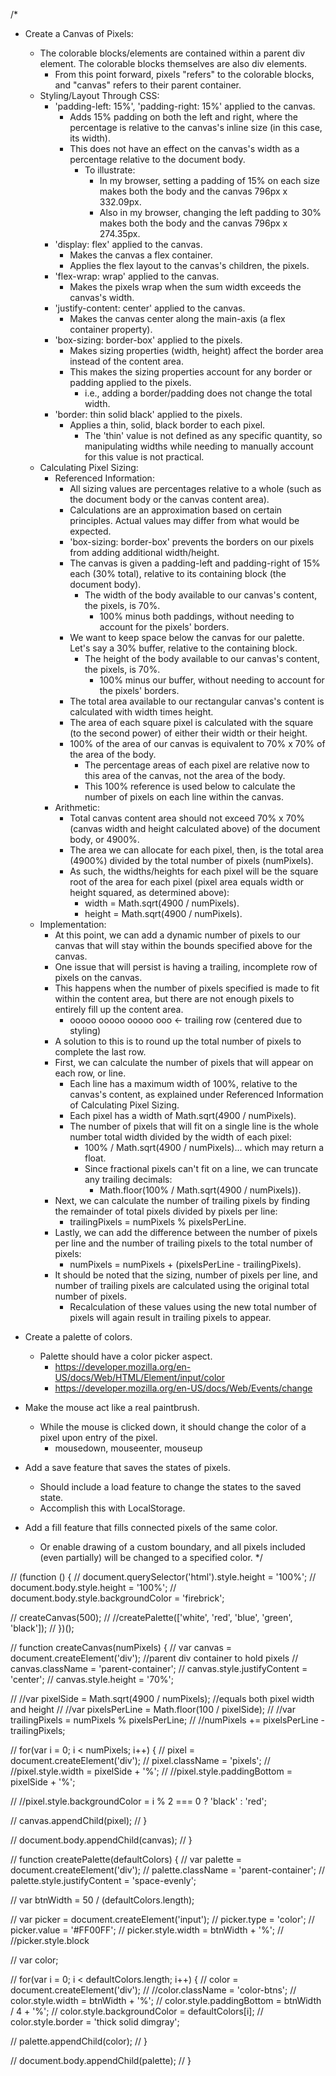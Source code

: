 /*
- Create a Canvas of Pixels:
    - The colorable blocks/elements are contained within a parent div element. The colorable blocks themselves are also div elements.
        - From this point forward, pixels "refers" to the colorable blocks, and "canvas" refers to their parent container.
    - Styling/Layout Through CSS:
        - 'padding-left: 15%', 'padding-right: 15%' applied to the canvas.
            - Adds 15% padding on both the left and right, where the percentage is relative to the canvas's inline size (in this case, its width).
            - This does not have an effect on the canvas's width as a percentage relative to the document body.
                - To illustrate:
                    - In my browser, setting a padding of 15% on each size makes both the body and the canvas 796px x 332.09px.
                    - Also in my browser, changing the left padding to 30% makes both the body and the canvas 796px x 274.35px.
        - 'display: flex' applied to the canvas.
            - Makes the canvas a flex container.
            - Applies the flex layout to the canvas's children, the pixels.
        - 'flex-wrap: wrap' applied to the canvas.
            - Makes the pixels wrap when the sum width exceeds the canvas's width.
        - 'justify-content: center' applied to the canvas.
            - Makes the canvas center along the main-axis (a flex container property).
        - 'box-sizing: border-box' applied to the pixels.
            - Makes sizing properties (width, height) affect the border area instead of the content area.
            - This makes the sizing properties account for any border or padding applied to the pixels.
                - i.e., adding a border/padding does not change the total width.
        - 'border: thin solid black' applied to the pixels.
            - Applies a thin, solid, black border to each pixel.
                - The 'thin' value is not defined as any specific quantity, so manipulating widths while needing to manually account for this value is not practical.
    - Calculating Pixel Sizing:
        - Referenced Information:
            - All sizing values are percentages relative to a whole (such as the document body or the canvas content area).
            - Calculations are an approximation based on certain principles. Actual values may differ from what would be expected.
            - 'box-sizing: border-box' prevents the borders on our pixels from adding additional width/height.
            - The canvas is given a padding-left and padding-right of 15% each (30% total), relative to its containing block (the document body).
                - The width of the body available to our canvas's content, the pixels, is 70%.
                    - 100% minus both paddings, without needing to account for the pixels' borders.
            - We want to keep space below the canvas for our palette. Let's say a 30% buffer, relative to the containing block.
                - The height of the body available to our canvas's content, the pixels, is 70%.
                    - 100% minus our buffer, without needing to account for the pixels' borders.
            - The total area available to our rectangular canvas's content is calculated with width times height.
            - The area of each square pixel is calculated with the square (to the second power) of either their width or their height.
            - 100% of the area of our canvas is equivalent to 70% x 70% of the area of the body. 
                - The percentage areas of each pixel are relative now to this area of the canvas, not the area of the body.
                - This 100% reference is used below to calculate the number of pixels on each line within the canvas.
        - Arithmetic:
            - Total canvas content area should not exceed 70% x 70% (canvas width and height calculated above) of the document body, or 4900%.
            - The area we can allocate for each pixel, then, is the total area (4900%) divided by the total number of pixels (numPixels).
            - As such, the widths/heights for each pixel will be the square root of the area for each pixel (pixel area equals width or height squared, as determined above): 
                - width = Math.sqrt(4900 / numPixels).
                - height = Math.sqrt(4900 / numPixels).
    - Implementation:
        - At this point, we can add a dynamic number of pixels to our canvas that will stay within the bounds specified above for the canvas.
        - One issue that will persist is having a trailing, incomplete row of pixels on the canvas. 
        - This happens when the number of pixels specified is made to fit within the content area, but there are not enough pixels to entirely fill up the content area.
            - ooooo
              ooooo
              ooooo
               ooo    <- trailing row (centered due to styling)
        - A solution to this is to round up the total number of pixels to complete the last row.
        - First, we can calculate the number of pixels that will appear on each row, or line.
            - Each line has a maximum width of 100%, relative to the canvas's content, as explained under Referenced Information of Calculating Pixel Sizing.
            - Each pixel has a width of Math.sqrt(4900 / numPixels).
            - The number of pixels that will fit on a single line is the whole number total width divided by the width of each pixel:
                - 100% / Math.sqrt(4900 / numPixels)... which may return a float.
                - Since fractional pixels can't fit on a line, we can truncate any trailing decimals:
                    - Math.floor(100% / Math.sqrt(4900 / numPixels)).
        - Next, we can calculate the number of trailing pixels by finding the remainder of total pixels divided by pixels per line:
            - trailingPixels = numPixels % pixelsPerLine.
        - Lastly, we can add the difference between the number of pixels per line and the number of trailing pixels to the total number of pixels:
            - numPixels = numPixels + (pixelsPerLine - trailingPixels).
        - It should be noted that the sizing, number of pixels per line, and number of trailing pixels are calculated using the original total number of pixels.
            - Recalculation of these values using the new total number of pixels will again result in trailing pixels to appear.


- Create a palette of colors.
    - Palette should have a color picker aspect.
        - https://developer.mozilla.org/en-US/docs/Web/HTML/Element/input/color
        - https://developer.mozilla.org/en-US/docs/Web/Events/change
- Make the mouse act like a real paintbrush.
    - While the mouse is clicked down, it should change the color of a pixel upon entry of the pixel.
        - mousedown, mouseenter, mouseup
- Add a save feature that saves the states of pixels.
    - Should include a load feature to change the states to the saved state.
    - Accomplish this with LocalStorage.
- Add a fill feature that fills connected pixels of the same color.
    - Or enable drawing of a custom boundary, and all pixels included (even partially) will be changed to a specified color.
*/

// (function () {
//     document.querySelector('html').style.height = '100%';
//     document.body.style.height = '100%';
//     document.body.style.backgroundColor = 'firebrick';

//     createCanvas(500);
//     //createPalette(['white', 'red', 'blue', 'green', 'black']); 
// })();

// function createCanvas(numPixels) {
//     var canvas = document.createElement('div'); //parent div container to hold pixels
//     canvas.className = 'parent-container';
//     canvas.style.justifyContent = 'center';
//     canvas.style.height = '70%';

//     //var pixelSide = Math.sqrt(4900 / numPixels); //equals both pixel width and height
//     //var pixelsPerLine = Math.floor(100 / pixelSide);
//     //var trailingPixels = numPixels % pixelsPerLine;
//     //numPixels += pixelsPerLine - trailingPixels;

//     for(var i = 0; i < numPixels; i++) {
//         pixel = document.createElement('div');
//         pixel.className = 'pixels';
//         //pixel.style.width = pixelSide + '%'; 
//         //pixel.style.paddingBottom = pixelSide + '%'; 
        
//         //pixel.style.backgroundColor = i % 2 === 0 ? 'black' : 'red';

//         canvas.appendChild(pixel);
//     }

//     document.body.appendChild(canvas);
// }

// function createPalette(defaultColors) {
//     var palette = document.createElement('div');
//     palette.className = 'parent-container';
//     palette.style.justifyContent = 'space-evenly';

//     var btnWidth = 50 / (defaultColors.length);

//     var picker = document.createElement('input');
//     picker.type = 'color';
//     picker.value = '#FF00FF';
//     picker.style.width = btnWidth + '%';
//     //picker.style.block

//     var color;

//     for(var i = 0; i < defaultColors.length; i++) {
//         color = document.createElement('div');
//         //color.className = 'color-btns';
//         color.style.width = btnWidth + '%';
//         color.style.paddingBottom = btnWidth / 4 + '%';
//         color.style.backgroundColor = defaultColors[i];
//         color.style.border = 'thick solid dimgray';

//         palette.appendChild(color);
//     }

//     document.body.appendChild(palette);
// }